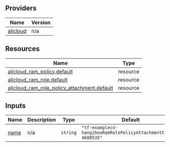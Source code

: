 <!-- BEGIN_TF_DOCS -->
## Providers

| Name | Version |
|------|---------|
| <a name="provider_alicloud"></a> [alicloud](#provider\_alicloud) | n/a |

## Resources

| Name | Type |
|------|------|
| [alicloud_ram_policy.default](https://registry.terraform.io/providers/hashicorp/alicloud/latest/docs/resources/ram_policy) | resource |
| [alicloud_ram_role.default](https://registry.terraform.io/providers/hashicorp/alicloud/latest/docs/resources/ram_role) | resource |
| [alicloud_ram_role_policy_attachment.default](https://registry.terraform.io/providers/hashicorp/alicloud/latest/docs/resources/ram_role_policy_attachment) | resource |

## Inputs

| Name | Description | Type | Default | Required |
|------|-------------|------|---------|:--------:|
| <a name="input_name"></a> [name](#input\_name) | n/a | `string` | `"tf-examplecn-hangzhouRamRolePolicyAttachmentConfig-4688535"` | no |
<!-- END_TF_DOCS -->    